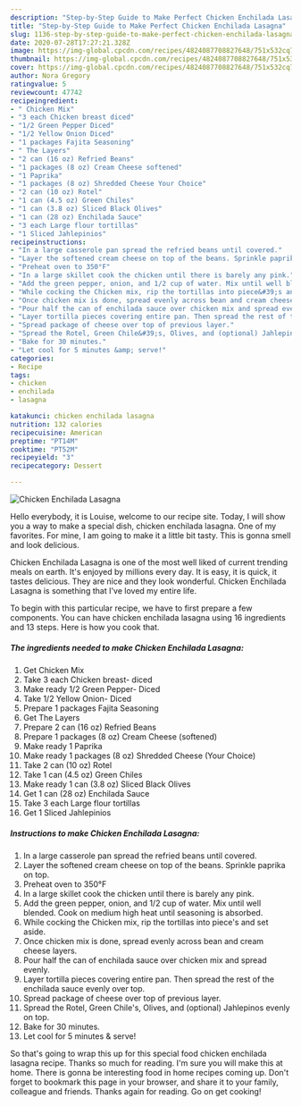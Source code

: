```yaml
---
description: "Step-by-Step Guide to Make Perfect Chicken Enchilada Lasagna"
title: "Step-by-Step Guide to Make Perfect Chicken Enchilada Lasagna"
slug: 1136-step-by-step-guide-to-make-perfect-chicken-enchilada-lasagna
date: 2020-07-28T17:27:21.328Z
image: https://img-global.cpcdn.com/recipes/4824087708827648/751x532cq70/chicken-enchilada-lasagna-recipe-main-photo.jpg
thumbnail: https://img-global.cpcdn.com/recipes/4824087708827648/751x532cq70/chicken-enchilada-lasagna-recipe-main-photo.jpg
cover: https://img-global.cpcdn.com/recipes/4824087708827648/751x532cq70/chicken-enchilada-lasagna-recipe-main-photo.jpg
author: Nora Gregory
ratingvalue: 5
reviewcount: 47742
recipeingredient:
- " Chicken Mix"
- "3 each Chicken breast diced"
- "1/2 Green Pepper Diced"
- "1/2 Yellow Onion Diced"
- "1 packages Fajita Seasoning"
- " The Layers"
- "2 can (16 oz) Refried Beans"
- "1 packages (8 oz) Cream Cheese softened"
- "1 Paprika"
- "1 packages (8 oz) Shredded Cheese Your Choice"
- "2 can (10 oz) Rotel"
- "1 can (4.5 oz) Green Chiles"
- "1 can (3.8 oz) Sliced Black Olives"
- "1 can (28 oz) Enchilada Sauce"
- "3 each Large flour tortillas"
- "1 Sliced Jahlepinios"
recipeinstructions:
- "In a large casserole pan spread the refried beans until covered."
- "Layer the softened cream cheese on top of the beans. Sprinkle paprika on top."
- "Preheat oven to 350°F"
- "In a large skillet cook the chicken until there is barely any pink."
- "Add the green pepper, onion, and 1/2 cup of water. Mix until well blended. Cook on medium high heat until seasoning is absorbed."
- "While cocking the Chicken mix, rip the tortillas into piece&#39;s and set aside."
- "Once chicken mix is done, spread evenly across bean and cream cheese layers."
- "Pour half the can of enchilada sauce over chicken mix and spread evenly."
- "Layer tortilla pieces covering entire pan. Then spread the rest of the enchilada sauce evenly over top."
- "Spread package of cheese over top of previous layer."
- "Spread the Rotel, Green Chile&#39;s, Olives, and (optional) Jahlepinos evenly on top."
- "Bake for 30 minutes."
- "Let cool for 5 minutes &amp; serve!"
categories:
- Recipe
tags:
- chicken
- enchilada
- lasagna

katakunci: chicken enchilada lasagna 
nutrition: 132 calories
recipecuisine: American
preptime: "PT14M"
cooktime: "PT52M"
recipeyield: "3"
recipecategory: Dessert

---
```



![Chicken Enchilada Lasagna](https://img-global.cpcdn.com/recipes/4824087708827648/751x532cq70/chicken-enchilada-lasagna-recipe-main-photo.jpg)

Hello everybody, it is Louise, welcome to our recipe site. Today, I will show you a way to make a special dish, chicken enchilada lasagna. One of my favorites. For mine, I am going to make it a little bit tasty. This is gonna smell and look delicious.

Chicken Enchilada Lasagna is one of the most well liked of current trending meals on earth. It's enjoyed by millions every day. It is easy, it is quick, it tastes delicious. They are nice and they look wonderful. Chicken Enchilada Lasagna is something that I've loved my entire life.




To begin with this particular recipe, we have to first prepare a few components. You can have chicken enchilada lasagna using 16 ingredients and 13 steps. Here is how you cook that.

<!--inarticleads1-->

##### The ingredients needed to make Chicken Enchilada Lasagna:

1. Get  Chicken Mix
1. Take 3 each Chicken breast- diced
1. Make ready 1/2 Green Pepper- Diced
1. Take 1/2 Yellow Onion- Diced
1. Prepare 1 packages Fajita Seasoning
1. Get  The Layers
1. Prepare 2 can (16 oz) Refried Beans
1. Prepare 1 packages (8 oz) Cream Cheese (softened)
1. Make ready 1 Paprika
1. Make ready 1 packages (8 oz) Shredded Cheese (Your Choice)
1. Take 2 can (10 oz) Rotel
1. Take 1 can (4.5 oz) Green Chiles
1. Make ready 1 can (3.8 oz) Sliced Black Olives
1. Get 1 can (28 oz) Enchilada Sauce
1. Take 3 each Large flour tortillas
1. Get 1 Sliced Jahlepinios




<!--inarticleads2-->

##### Instructions to make Chicken Enchilada Lasagna:

1. In a large casserole pan spread the refried beans until covered.
1. Layer the softened cream cheese on top of the beans. Sprinkle paprika on top.
1. Preheat oven to 350°F
1. In a large skillet cook the chicken until there is barely any pink.
1. Add the green pepper, onion, and 1/2 cup of water. Mix until well blended. Cook on medium high heat until seasoning is absorbed.
1. While cocking the Chicken mix, rip the tortillas into piece&#39;s and set aside.
1. Once chicken mix is done, spread evenly across bean and cream cheese layers.
1. Pour half the can of enchilada sauce over chicken mix and spread evenly.
1. Layer tortilla pieces covering entire pan. Then spread the rest of the enchilada sauce evenly over top.
1. Spread package of cheese over top of previous layer.
1. Spread the Rotel, Green Chile&#39;s, Olives, and (optional) Jahlepinos evenly on top.
1. Bake for 30 minutes.
1. Let cool for 5 minutes &amp; serve!




So that's going to wrap this up for this special food chicken enchilada lasagna recipe. Thanks so much for reading. I'm sure you will make this at home. There is gonna be interesting food in home recipes coming up. Don't forget to bookmark this page in your browser, and share it to your family, colleague and friends. Thanks again for reading. Go on get cooking!
